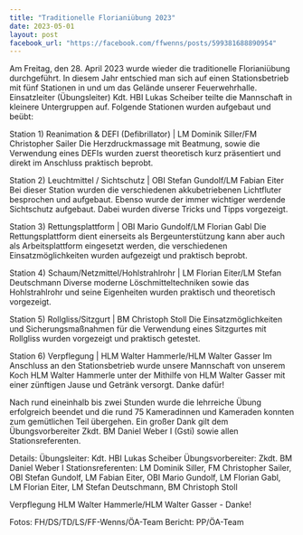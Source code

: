 ```yaml
---
title: "Traditionelle Florianiübung 2023"
date: 2023-05-01
layout: post
facebook_url: "https://facebook.com/ffwenns/posts/599381688890954"
---
```


Am Freitag, den 28. April 2023 wurde wieder die traditionelle Florianiübung durchgeführt. In diesem Jahr entschied man sich auf einen Stationsbetrieb mit fünf Stationen in und um das Gelände unserer Feuerwehrhalle. Einsatzleiter (Übungsleiter) Kdt. HBI Lukas Scheiber teilte die Mannschaft in kleinere Untergruppen auf. Folgende Stationen wurden aufgebaut und beübt:

Station 1) Reanimation & DEFI (Defibrillator) | LM Dominik Siller/FM Christopher Sailer 
Die Herzdruckmassage mit Beatmung, sowie die Verwendung eines DEFIs wurden zuerst theoretisch kurz präsentiert und direkt im Anschluss praktisch beprobt.

Station 2) Leuchtmittel / Sichtschutz | OBI Stefan Gundolf/LM Fabian Eiter 
Bei dieser Station wurden die verschiedenen akkubetriebenen Lichtfluter besprochen und aufgebaut. Ebenso wurde der immer wichtiger werdende Sichtschutz aufgebaut. Dabei wurden diverse Tricks und Tipps vorgezeigt.

Station 3) Rettungsplattform | OBI Mario Gundolf/LM Florian Gabl 
Die Rettungsplattform dient einerseits als Bergeunterstützung kann aber auch als Arbeitsplattform eingesetzt werden, die verschiedenen Einsatzmöglichkeiten wurden aufgezeigt und praktisch beprobt.

Station 4) Schaum/Netzmittel/Hohlstrahlrohr | LM Florian Eiter/LM Stefan Deutschmann
Diverse moderne Löschmitteltechniken sowie das Hohlstrahlrohr und seine Eigenheiten wurden praktisch und theoretisch vorgezeigt.

Station 5) Rollgliss/Sitzgurt | BM Christoph Stoll 
Die Einsatzmöglichkeiten und Sicherungsmaßnahmen für die Verwendung eines Sitzgurtes mit Rollgliss wurden vorgezeigt und praktisch getestet.

Station 6) Verpflegung | HLM Walter Hammerle/HLM Walter Gasser 
Im Anschluss an den Stationsbetrieb wurde unsere Mannschaft von unserem Koch HLM Walter Hammerle unter der Mithilfe von HLM Walter Gasser mit einer zünftigen Jause und Getränk versorgt. Danke dafür!

Nach rund eineinhalb bis zwei Stunden wurde die lehrreiche Übung erfolgreich beendet und die rund 75 Kameradinnen und Kameraden konnten zum gemütlichen Teil übergehen. Ein großer Dank gilt dem Übungsvorbereiter Zkdt. BM Daniel Weber I (Gsti) sowie allen Stationsreferenten. 

Details: 
Übungsleiter: Kdt. HBI Lukas Scheiber
Übungsvorbereiter: Zkdt. BM Daniel Weber I
Stationsreferenten: LM Dominik Siller, FM Christopher Sailer, OBI Stefan Gundolf, LM Fabian Eiter, OBI Mario Gundolf, LM Florian Gabl, LM Florian Eiter, LM Stefan Deutschmann, BM Christoph Stoll

Verpflegung HLM Walter Hammerle/HLM Walter Gasser - Danke!

 

Fotos: FH/DS/TD/LS/FF-Wenns/ÖA-Team
Bericht: PP/ÖA-Team